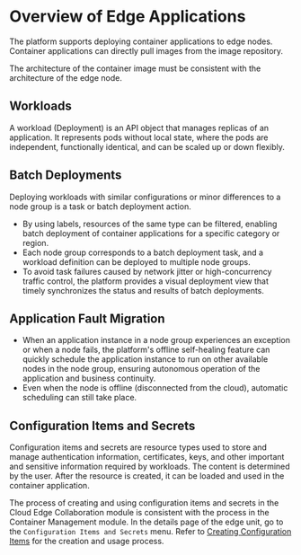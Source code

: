 # Overview of Edge Applications

The platform supports deploying container applications to edge nodes. Container applications can
directly pull images from the image repository.

The architecture of the container image must be consistent with the architecture of the edge node.

## Workloads

A workload (Deployment) is an API object that manages replicas of an application. It represents
pods without local state, where the pods are independent, functionally identical, and can be scaled up or down flexibly.

## Batch Deployments

Deploying workloads with similar configurations or minor differences to a node group is a task or batch deployment action.

- By using labels, resources of the same type can be filtered, enabling batch deployment of container applications
  for a specific category or region.
- Each node group corresponds to a batch deployment task, and a workload definition can be deployed to multiple node groups.
- To avoid task failures caused by network jitter or high-concurrency traffic control, the platform provides
  a visual deployment view that timely synchronizes the status and results of batch deployments.

## Application Fault Migration

- When an application instance in a node group experiences an exception or when a node fails, the platform's
  offline self-healing feature can quickly schedule the application instance to run on other available nodes
  in the node group, ensuring autonomous operation of the application and business continuity.
- Even when the node is offline (disconnected from the cloud), automatic scheduling can still take place.

## Configuration Items and Secrets

Configuration items and secrets are resource types used to store and manage authentication information,
certificates, keys, and other important and sensitive information required by workloads. The content is
determined by the user. After the resource is created, it can be loaded and used in the container application.

The process of creating and using configuration items and secrets in the Cloud Edge Collaboration module
is consistent with the process in the Container Management module. In the details page of the edge unit,
go to the `Configuration Items and Secrets` menu. Refer to
[Creating Configuration Items](../../../kpanda/user-guide/configmaps-secrets/create-configmap.md)
for the creation and usage process.
